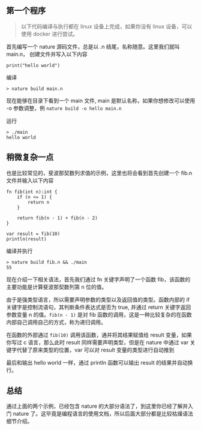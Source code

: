 ## 第一个程序

> 以下代码编译与执行都在 linux 设备上完成，如果你没有 linux 设备，可以使用 docker 进行尝试。

首先编写一个 nature 源码文件，总是以 .n 结尾，名称随意。这里我们就叫 main.n， 创建文件并写入以下内容

```nature
print("hello world")
```

编译

```shell
> nature build main.n
```

现在能够在目录下看到一个 main 文件, main 是默认名称，如果你想修改可以使用 -o 参数调整，例 `nature build -o hello main.n`

运行
```shell
> ./main
hello world
```


## 稍微复杂一点

也是比较常见的，斐波那契数列求值的示例，这里也将会看到首先创建一个 fib.n 文件并输入以下内容
```nature
fn fib(int n):int {
    if (n <= 1) {
        return n
    }

    return fib(n - 1) + fib(n - 2)
}

var result = fib(10)
println(result)
```

编译并执行
```shell
> nature build fib.n && ./main
55
```

现在介绍一下相关语法，首先我们通过 fn 关键字声明了一个函数 fib，该函数的主要功能是计算斐波那契数列第 n 位的值。

由于是强类型语言，所以需要声明参数的类型以及返回值的类型。函数内部的 if 关键字是控制流语句，其判断条件表达式是否为 true, 并通过 return 关键字返回参数变量 n 的值。`fib(n - 1)`  是对 fib 函数的调用，这是一种比较复杂的在函数内部自己调用自己的方式，称为递归调用。 

在函数的外部通过 `fib(10)` 调用该函数，通并将其结果赋值给 result 变量，如果你写过 c 语言，那么此时 result 同样需要声明类型，但是在 nature 中通过 var 关键字代替了原来类型的位置，var 可以对 result 变量的类型进行自动推到

最后和输出 hello world 一样，通过 println 函数可以输出 result 的结果并自动换行。

## 总结

通过上面的两个示例，已经包含 nature 的大部分语法了，到这里你已经了解并入门 nature 了。这毕竟是编程语言的使用文档，所以后面大部分都是比较枯燥语法细节介绍。